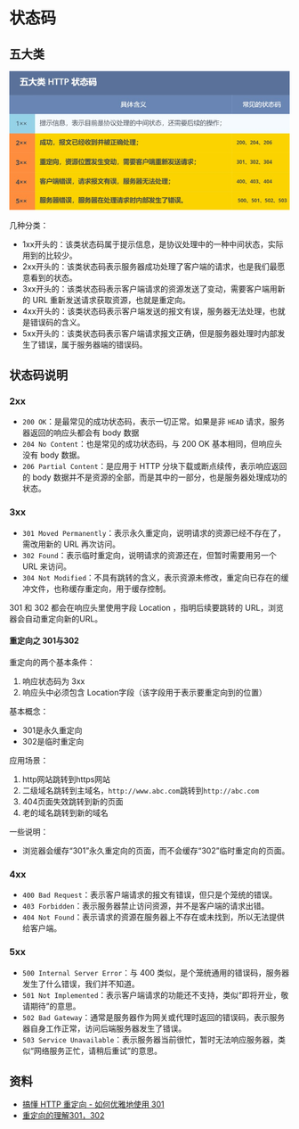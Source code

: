# 状态码

## 五大类

![状态码](/static/images/http-statusCode.jpg)

几种分类：

- 1xx开头的：该类状态码属于提示信息，是协议处理中的一种中间状态，实际用到的比较少。
- 2xx开头的：该类状态码表示服务器成功处理了客户端的请求，也是我们最愿意看到的状态。
- 3xx开头的：该类状态码表示客户端请求的资源发送了变动，需要客户端用新的 URL 重新发送请求获取资源，也就是重定向。
- 4xx开头的：该类状态码表示客户端发送的报文有误，服务器无法处理，也就是错误码的含义。
- 5xx开头的：该类状态码表示客户端请求报文正确，但是服务器处理时内部发生了错误，属于服务器端的错误码。

## 状态码说明

### 2xx

- `200 OK`：是最常见的成功状态码，表示一切正常。如果是非 `HEAD` 请求，服务器返回的响应头都会有 body 数据
- `204 No Content`：也是常见的成功状态码，与 200 OK 基本相同，但响应头没有 body 数据。
- `206 Partial Content`：是应用于 HTTP 分块下载或断点续传，表示响应返回的 body 数据并不是资源的全部，而是其中的一部分，也是服务器处理成功的状态。

### 3xx

- `301 Moved Permanently`：表示永久重定向，说明请求的资源已经不存在了，需改用新的 URL 再次访问。
- `302 Found`：表示临时重定向，说明请求的资源还在，但暂时需要用另一个 URL 来访问。
- `304 Not Modified`：不具有跳转的含义，表示资源未修改，重定向已存在的缓冲文件，也称缓存重定向，用于缓存控制。

301 和 302 都会在响应头里使用字段 Location ，指明后续要跳转的 URL，浏览器会自动重定向新的URL。

#### 重定向之 301与302

重定向的两个基本条件：

1. 响应状态码为 3xx
2. 响应头中必须包含 Location字段（该字段用于表示要重定向到的位置）

基本概念：

- 301是永久重定向
- 302是临时重定向

应用场景：

1. http网站跳转到https网站
2. 二级域名跳转到主域名，`http://www.abc.com`跳转到`http://abc.com`
3. 404页面失效跳转到新的页面
4. 老的域名跳转到新的域名

一些说明：

- 浏览器会缓存“301”永久重定向的页面，而不会缓存“302”临时重定向的页面。

### 4xx

- `400 Bad Request`：表示客户端请求的报文有错误，但只是个笼统的错误。
- `403 Forbidden`：表示服务器禁止访问资源，并不是客户端的请求出错。
- `404 Not Found`：表示请求的资源在服务器上不存在或未找到，所以无法提供给客户端。

### 5xx

- `500 Internal Server Error`：与 400 类似，是个笼统通用的错误码，服务器发生了什么错误，我们并不知道。
- `501 Not Implemented`：表示客户端请求的功能还不支持，类似“即将开业，敬请期待”的意思。
- `502 Bad Gateway`：通常是服务器作为网关或代理时返回的错误码，表示服务器自身工作正常，访问后端服务器发生了错误。
- `503 Service Unavailable`：表示服务器当前很忙，暂时无法响应服务器，类似“网络服务正忙，请稍后重试”的意思。

## 资料

- [搞懂 HTTP 重定向 - 如何优雅地使用 301](https://juejin.cn/post/6901246149802328078)
- [重定向的理解301，302](https://zhuanlan.zhihu.com/p/110941264)
